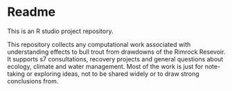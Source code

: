 # Readme

This is an R studio project repository. 

This repository collects any computational work associated with understanding effects to bull trout from drawdowns of the Rimrock Resevoir. It supports s7 consultations, recovery projects and general questions about ecology, climate and water management. Most of the work is just for note-taking or exploring ideas, not to be shared widely or to draw strong conclusions from.
